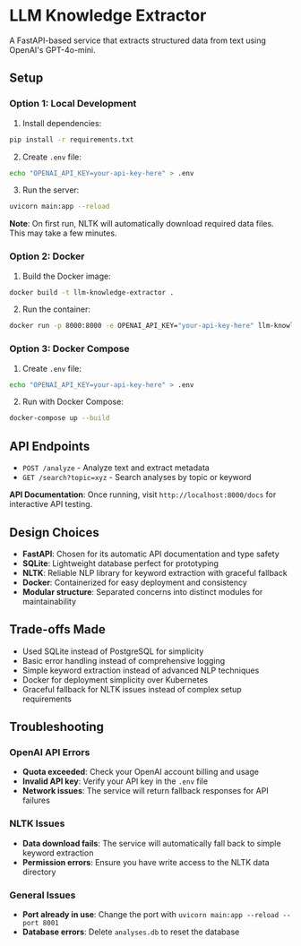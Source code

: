 # LLM Knowledge Extractor

A FastAPI-based service that extracts structured data from text using OpenAI's GPT-4o-mini.

## Setup

### Option 1: Local Development

1. Install dependencies:
```bash
pip install -r requirements.txt
```

2. Create `.env` file:
```bash
echo "OPENAI_API_KEY=your-api-key-here" > .env
```

3. Run the server:
```bash
uvicorn main:app --reload
```

**Note**: On first run, NLTK will automatically download required data files. This may take a few minutes.

### Option 2: Docker

1. Build the Docker image:
```bash
docker build -t llm-knowledge-extractor .
```

2. Run the container:
```bash
docker run -p 8000:8000 -e OPENAI_API_KEY="your-api-key-here" llm-knowledge-extractor
```

### Option 3: Docker Compose

1. Create `.env` file:
```bash
echo "OPENAI_API_KEY=your-api-key-here" > .env
```

2. Run with Docker Compose:
```bash
docker-compose up --build
```

## API Endpoints

- `POST /analyze` - Analyze text and extract metadata
- `GET /search?topic=xyz` - Search analyses by topic or keyword

**API Documentation**: Once running, visit `http://localhost:8000/docs` for interactive API testing.

## Design Choices

- **FastAPI**: Chosen for its automatic API documentation and type safety
- **SQLite**: Lightweight database perfect for prototyping
- **NLTK**: Reliable NLP library for keyword extraction with graceful fallback
- **Docker**: Containerized for easy deployment and consistency
- **Modular structure**: Separated concerns into distinct modules for maintainability

## Trade-offs Made

- Used SQLite instead of PostgreSQL for simplicity
- Basic error handling instead of comprehensive logging
- Simple keyword extraction instead of advanced NLP techniques
- Docker for deployment simplicity over Kubernetes
- Graceful fallback for NLTK issues instead of complex setup requirements

## Troubleshooting

### OpenAI API Errors
- **Quota exceeded**: Check your OpenAI account billing and usage
- **Invalid API key**: Verify your API key in the `.env` file
- **Network issues**: The service will return fallback responses for API failures

### NLTK Issues
- **Data download fails**: The service will automatically fall back to simple keyword extraction
- **Permission errors**: Ensure you have write access to the NLTK data directory

### General Issues
- **Port already in use**: Change the port with `uvicorn main:app --reload --port 8001`
- **Database errors**: Delete `analyses.db` to reset the database
